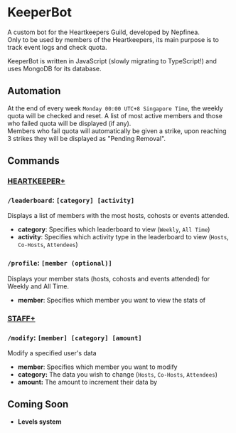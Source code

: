 # KeeperBot
A custom bot for the Heartkeepers Guild, developed by Nepfinea.  
Only to be used by members of the Heartkeepers, its main purpose is to track event logs and check quota.  

KeeperBot is written in JavaScript (slowly migrating to TypeScript!) and uses MongoDB for its database.

## Automation
At the end of every week `Monday 00:00 UTC+8 Singapore Time`, the weekly quota will be checked and reset. A list of most active members and those who failed quota will be displayed (if any).  
Members who fail quota will automatically be given a strike, upon reaching 3 strikes they will be displayed as "Pending Removal".

## Commands
### <ins>HEARTKEEPER+</ins>
### `/leaderboard`: `[category] [activity]`  
Displays a list of members with the most hosts, cohosts or events attended.   
- **category**: Specifies which leaderboard to view (`Weekly`, `All Time`)  
- **activity**: Specifies which activity type in the leaderboard to view (`Hosts`, `Co-Hosts`, `Attendees`)

### `/profile`: `[member (optional)]`  
Displays your member stats (hosts, cohosts and events attended) for Weekly and All Time.  
- **member**: Specifies which member you want to view the stats of

### <ins>STAFF+</ins>
### `/modify`: `[member] [category] [amount]`  
Modify a specified user's data  
- **member**: Specifies which member you want to modify
- **category:** The data you wish to change (`Hosts`, `Co-Hosts`, `Attendees`)
- **amount:** The amount to increment their data by

## Coming Soon
- **Levels system**